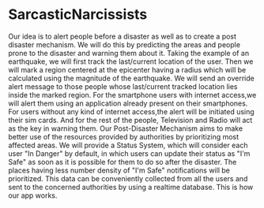 # SarcasticNarcissists
Our idea is to alert people before a disaster as well as to create a post disaster mechanism.
We will do this by predicting the areas and people prone to the disaster and warning them about it.
Taking the example of an earthquake, we will first track the last/current location of the user.
Then we will mark a region centered at the epicenter having a radius which will be calculated using the magnitude of the earthquake.
We will send an override alert message to those people whose last/current tracked location lies inside the marked region.
For the smartphone users with internet access,we will alert them using an application already present on their smartphones.
For users without any kind of internet access,the alert will be initiated using their sim cards.
And for the rest of the people, Television and Radio will act as the key in warning them.
Our Post-Disaster Mechanism aims to make better use of the resources provided by authorities by prioritizing most affected areas.
We will provide a Status System, which will consider each user "In Danger" by default, in which users can update their status as "I'm Safe" as soon as it is possible for them to do so after the disaster.
The places having less number density of "I'm Safe" notifications will be prioritized.
This data can be conveniently collected from all the users and sent to the concerned authorities by using a realtime database.
This is how our app works.
